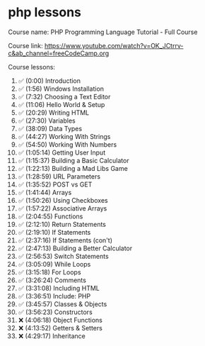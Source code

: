 # php lessons
Course name: PHP Programming Language Tutorial - Full Course

Course link: https://www.youtube.com/watch?v=OK_JCtrrv-c&ab_channel=freeCodeCamp.org

Course lessons:
1.  ✅ (0:00) Introduction
2.  ✅ (1:56) Windows Installation
3.  ✅ (7:32) Choosing a Text Editor
4.  ✅ (11:06) Hello World & Setup
5.  ✅ (20:29) Writing HTML
6.  ✅ (27:30) Variables
7.  ✅ (38:09) Data Types
8.  ✅ (44:27) Working With Strings
9.  ✅ (54:50) Working With Numbers
10. ✅ (1:05:14) Getting User Input
11. ✅ (1:15:37) Building a Basic Calculator
12. ✅ (1:22:13) Building a Mad Libs Game
13. ✅ (1:28:59) URL Parameters
14. ✅ (1:35:52) POST vs GET
15. ✅ (1:41:44) Arrays
16. ✅ (1:50:26) Using Checkboxes
17. ✅ (1:57:22) Associative Arrays
18. ✅ (2:04:55) Functions
19. ✅ (2:12:10) Return Statements
20. ✅ (2:19:10) If Statements
21. ✅ (2:37:16) If Statements (con't)
22. ✅ (2:47:13) Building a Better Calculator
23. ✅ (2:56:53) Switch Statements
24. ✅ (3:05:09) While Loops
25. ✅ (3:15:18) For Loops
26. ✅ (3:26:24) Comments
27. ✅ (3:31:08) Including HTML
28. ✅ (3:36:51) Include: PHP
29. ✅ (3:45:57) Classes & Objects
30. ✅ (3:56:23) Constructors
31. ❌ (4:06:18) Object Functions
32. ❌ (4:13:52) Getters & Setters
33. ❌ (4:29:17) Inheritance

